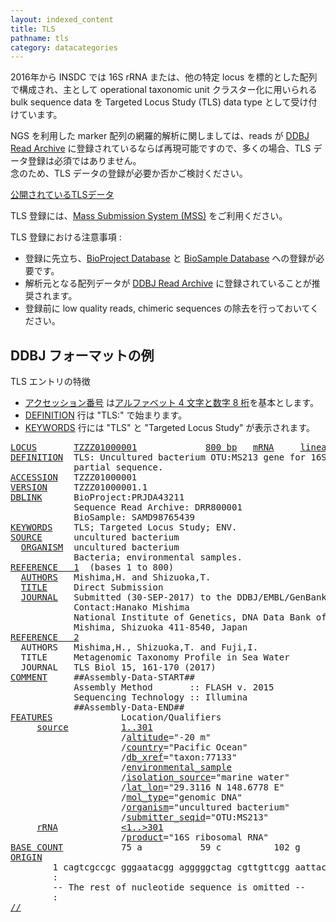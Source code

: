 ```yaml
---
layout: indexed_content
title: TLS
pathname: tls
category: datacategories
---
```


2016年から INSDC では 16S rRNA または、他の特定 locus を標的とした配列で構成され、主として operational
taxonomic unit クラスター化に用いられる bulk sequence data を Targeted Locus Study
(TLS) data type として受け付けています。

NGS を利用した marker 配列の網羅的解析に関しましては、reads が [DDBJ Read
Archive](/dra/index.html) に登録されているならば再現可能ですので、多くの場合、TLS
データ登録は必須ではありません。  
念のため、TLS データの登録が必要か否かご検討ください。

[公開されているTLSデータ](ftp://ftp.ddbj.nig.ac.jp/ddbj_database/tls/TLS_ORGANISM_LIST.html)

TLS 登録には、[Mass Submission System (MSS)](/ddbj/mss.html) をご利用ください。

TLS 登録における注意事項
:     
  - 登録に先立ち、[BioProject Database](/bioproject/index.html) と
    [BioSample Database](/biosample/index.html) への登録が必要です。
  - 解析元となる配列データが [DDBJ Read Archive](/dra/index.html)
    に登録されていることが推奨されます。
  - 登録前に low quality reads, chimeric sequences の除去を行っておいてください。

## DDBJ フォーマットの例

TLS エントリの特徴

  - [アクセッション番号](#AccessionA) は[アルファベット 4 文字と数字 8
    桁](#bulk_sequence)を基本とします。
  - [DEFINITION](#DefinitionA) 行は "TLS:" で始まります。
  - [KEYWORDS](#KeywordsA) 行には "TLS" と "Targeted Locus Study" が表示されます。

<!-- end list -->

<pre><a id="LocusA" href="#LocusB">LOCUS</a>       <a id="LocusNameA" href="#LocusNameB">TZZZ01000001</a>             <a id="SequenceLengthA" href="#SequenceLengthB">800 bp</a>   <a id="MoleculeTypeA" href="#MoleculeTypeB">mRNA</a>     <a id="MoleculeFormA" href="#MoleculeFormB">linear</a>   <a id="DivisionA" href="#DivisionB">TLS</a> <a id="ModificationDateA" href="#ModificationDateB">15-NOV-2017</a>
<a id="DefinitionA" href="#DefinitionB">DEFINITION</a>  TLS: Uncultured bacterium OTU:MS213 gene for 16S ribosomal RNA, 
            partial sequence.
<a id="AccessionA" href="#AccessionB">ACCESSION</a>   TZZZ01000001
<a id="VersionA" href="#VersionB">VERSION</a>     TZZZ01000001.1
<a id="DblinkA" href="#DblinkB">DBLINK</a>      BioProject:PRJDA43211
            Sequence Read Archive: DRR800001
            BioSample: SAMD98765439
<a id="KeywordsA" href="#KeywordsB">KEYWORDS</a>    TLS; Targeted Locus Study; ENV.
<a id="SourceA" href="#SourceB">SOURCE</a>      uncultured bacterium
  <a id="OrganismA" href="#OrganismB">ORGANISM</a>  uncultured bacterium
            Bacteria; environmental samples.
<a id="Reference1A" href="#Reference1B">REFERENCE   1</a>  (bases 1 to 800)
  <a id="AuthorsA" href="#AuthorsB">AUTHORS</a>   Mishima,H. and Shizuoka,T.
  <a id="TitleA" href="#TitleB">TITLE</a>     Direct Submission
  <a id="JournalA" href="#JournalB">JOURNAL</a>   Submitted (30-SEP-2017) to the DDBJ/EMBL/GenBank databases.
            Contact:Hanako Mishima
            National Institute of Genetics, DNA Data Bank of Japan; Yata 1111,
            Mishima, Shizuoka 411-8540, Japan
<a id="Reference2A" href="#Reference2B">REFERENCE   2</a>  
  AUTHORS   Mishima,H., Shizuoka,T. and Fuji,I.
  TITLE     Metagenomic Taxonomy Profile in Sea Water
  JOURNAL   TLS Biol 15, 161-170 (2017)
<a id="CommentA" href="#CommentB">COMMENT</a>     ##Assembly-Data-START##
            Assembly Method       :: FLASH v. 2015
            Sequencing Technology :: Illumina
            ##Assembly-Data-END##
<a id="FeaturesA" href="#FeaturesB">FEATURES</a>             Location/Qualifiers
     <a href="/ddbj/features.html#source">source</a>          <a href="/ddbj/location.html">1..301</a>
                     /<a href="/ddbj/qualifiers.html#altitude">altitude</a>="-20 m"
                     /<a href="/ddbj/qualifiers.html#db_xref">country</a>="Pacific Ocean"
                     /<a href="/ddbj/qualifiers.html#db_xref">db_xref</a>="taxon:77133"
                     /<a href="/ddbj/qualifiers.html#environmental_sample">environmental_sample</a>
                     /<a href="/ddbj/qualifiers.html#isolation_source">isolation_source</a>="marine water"
                     /<a href="/ddbj/qualifiers.html#lat_lon">lat_lon</a>="29.3116 N 148.6778 E"
                     /<a href="/ddbj/qualifiers.html#mol_type">mol_type</a>="genomic DNA"
                     /<a href="/ddbj/qualifiers.html#organism">organism</a>="uncultured bacterium"
                     /<a href="/ddbj/qualifiers.html#submitter_seqid">submitter_seqid</a>="OTU:MS213"
     <a href="/ddbj/features.html#rRNA">rRNA</a>            <a href="/ddbj/location.html">&lt;1..&gt;301</a>
                     /<a href="/ddbj/qualifiers.html#product">product</a>="16S ribosomal RNA"
<a id="BaseCountA" href="#BaseCountB">BASE COUNT</a>           75 a           59 c          102 g           65 t
<a id="OriginA" href="#OriginB">ORIGIN</a>      
        1 cagtcgccgc gggaatacgg agggggctag cgttgttcgg aattactggg cgtaaagcgc
        :
        -- The rest of nucleotide sequence is omitted --
        :
<a id="EndA" href="#EndB">//</a> </pre>